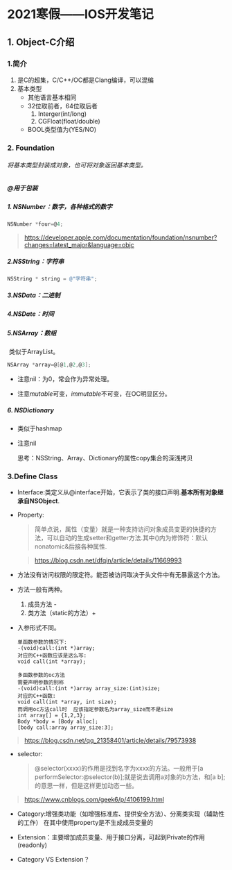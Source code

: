 # 2021寒假——IOS开发笔记

## 1. Object-C介绍

### 1.简介

1. 是C的超集，C/C++/OC都是Clang编译，可以混编
2. 基本类型
   * 其他语言基本相同
   * 32位取前者，64位取后者
     1. Interger(int/long) 
     2. CGFloat(float/double) 
   * BOOL类型值为(YES/NO)

### 2. Foundation

###### 	将基本类型封装成对象，也可将对象返回基本类型。

##### 	@用于包装

##### 	1. NSNumber：数字，各种格式的数字

```objective-c
NSNumber *four=@4;
```

> https://developer.apple.com/documentation/foundation/nsnumber?changes=latest_major&language=objc

#####     2.NSString：字符串

```objective-c
NSString * string = @"字符串";
```

##### 	3.NSData：二进制

##### 	4.NSDate：时间

##### 	5.NSArray：数组

​	类似于ArrayList。

```objective-c
NSArray *array=@[@1,@2,@3];
```

 + 注意nil：为0，常会作为异常处理。

 + 注意*mutable*可变，*immutable*不可变，在OC明显区分。

 ##### 6. NSDictionary

   - 类似于hashmap

   - 注意nil

     思考：NSString、Array、Dictionary的属性copy集合的深浅拷贝

### 3.Define Class

- Interface:类定义从@interface开始，它表示了类的接口声明.**基本所有对象继承自NSObject**.

- Property:

  > 简单点说，属性（变量）就是一种支持访问对象成员变更的快捷的方法，可以自动的生成setter和getter方法.其中()内为修饰符：默认nonatomic&后接各种属性.

  >https://blog.csdn.net/dfqin/article/details/11669993

- 方法没有访问权限的限定符。能否被访问取决于头文件中有无暴露这个方法。

- 方法一般有两种。

  1. 成员方法 -
  2. 类方法（static的方法）+
  
- 入参形式不同。

  ```objc
  单函数参数的情况下:
  -(void)call:(int *)array;
  对应的C++函数应该是这么写:
  void call(int *array);
  
  多函数参数的oc方法
  需要声明参数的别称
  -(void)call:(int *)array array_size:(int)size;
  对应的C++函数:
  void call(int *array, int size);
  而调用oc方法call时  应该指定参数名为array_size而不是size
  int array[] = {1,2,3};
  Body *body = [Body alloc];
  [body call:array array_size:3];
  ```

> https://blog.csdn.net/qq_21358401/article/details/79573938



- selector:

  > @selector(xxxx)的作用是找到名字为xxxx的方法。一般用于[a performSelector:@selector(b)];就是说去调用a对象的b方法，和[a b];的意思一样，但是这样更加动态一些。   
>
  > https://www.cnblogs.com/geek6/p/4106199.html

- Category:增强类功能（如增强标准库、提供安全方法）、分离类实现（辅助性的工作） 在其中使用property是不生成成员变量的
  
- Extension：主要增加成员变量、用于接口分离，可起到Private的作用(readonly)
  
- Category VS Extension？
  
   
  
   

